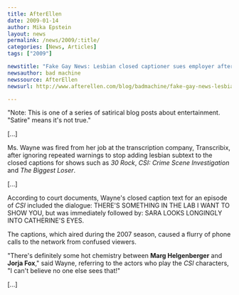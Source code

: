 ```yaml
---
title: AfterEllen
date: 2009-01-14
author: Mika Epstein
layout: news
permalink: /news/2009/:title/
categories: [News, Articles]
tags: ["2009"]

newstitle: "Fake Gay News: Lesbian closed captioner sues employer after termination for adding subtext  "
newsauthor: bad machine  
newssource: AfterEllen  
newsurl: http://www.afterellen.com/blog/badmachine/fake-gay-news-lesbian-closed-captioner-sued  

---
```


"Note: This is one of a series of satirical blog posts about entertainment. "Satire" means it's not true."

[...]

Ms. Wayne was fired from her job at the transcription company, Transcribix, after ignoring repeated warnings to stop adding lesbian subtext to the closed captions for shows such as *30 Rock*, *CSI: Crime Scene Investigation* and *The Biggest Loser*.

[...]

According to court documents, Wayne's closed caption text for an episode of *CSI* included the dialogue: THERE'S SOMETHING IN THE LAB I WANT TO SHOW YOU, but was immediately followed by: SARA LOOKS LONGINGLY INTO CATHERINE'S EYES.

The captions, which aired during the 2007 season, caused a flurry of phone calls to the network from confused viewers.

"There's definitely some hot chemistry between **Marg Helgenberger** and **Jorja Fox**," said Wayne, referring to the actors who play the *CSI* characters, "I can't believe no one else sees that!"

[...]

